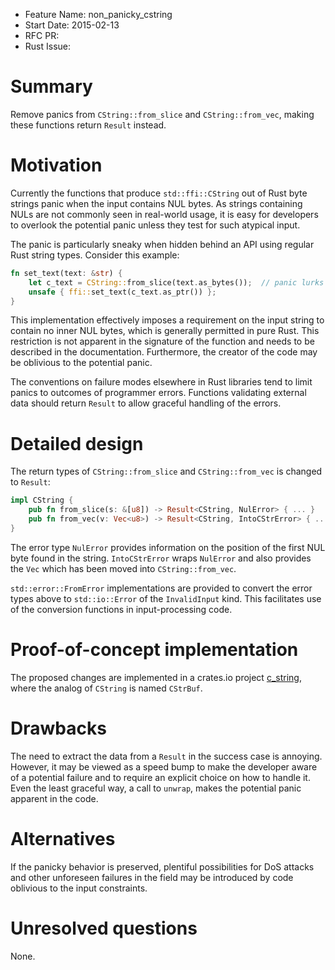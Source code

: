 - Feature Name: non_panicky_cstring
- Start Date: 2015-02-13
- RFC PR:
- Rust Issue:

# Summary

Remove panics from `CString::from_slice` and `CString::from_vec`, making
these functions return `Result` instead.

# Motivation

Currently the functions that produce `std::ffi::CString` out of Rust byte
strings panic when the input contains NUL bytes. As strings containing NULs
are not commonly seen in real-world usage, it is easy for developers to
overlook the potential panic unless they test for such atypical input.

The panic is particularly sneaky when hidden behind an API using regular Rust
string types. Consider this example:

```rust
fn set_text(text: &str) {
    let c_text = CString::from_slice(text.as_bytes());  // panic lurks here
    unsafe { ffi::set_text(c_text.as_ptr()) };
}
```

This implementation effectively imposes a requirement on the input string to
contain no inner NUL bytes, which is generally permitted in pure Rust.
This restriction is not apparent in the signature of the function and needs to
be described in the documentation. Furthermore, the creator of the code may be
oblivious to the potential panic.

The conventions on failure modes elsewhere in Rust libraries tend to limit
panics to outcomes of programmer errors. Functions validating external data
should return `Result` to allow graceful handling of the errors.

# Detailed design

The return types of `CString::from_slice` and `CString::from_vec` is changed
to `Result`:

```rust
impl CString {
    pub fn from_slice(s: &[u8]) -> Result<CString, NulError> { ... }
    pub fn from_vec(v: Vec<u8>) -> Result<CString, IntoCStrError> { ... }
}
```

The error type `NulError` provides information on the position of the first
NUL byte found in the string. `IntoCStrError` wraps `NulError` and also
provides the `Vec` which has been moved into `CString::from_vec`.

`std::error::FromError` implementations are provided to convert the error
types above to `std::io::Error` of the `InvalidInput` kind. This facilitates
use of the conversion functions in input-processing code.

# Proof-of-concept implementation

The proposed changes are implemented in a crates.io project
[c_string](https://github.com/mzabaluev/rust-c-str), where the analog of
`CString` is named `CStrBuf`.

# Drawbacks

The need to extract the data from a `Result` in the success case is annoying.
However, it may be viewed as a speed bump to make the developer aware of a
potential failure and to require an explicit choice on how to handle it.
Even the least graceful way, a call to `unwrap`, makes the potential panic
apparent in the code.

# Alternatives

If the panicky behavior is preserved, plentiful possibilities for DoS attacks
and other unforeseen failures in the field may be introduced by code oblivious
to the input constraints. 

# Unresolved questions

None.
